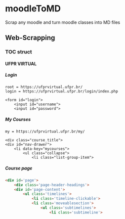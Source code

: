 # moodleToMD
Scrap any moodle and turn moodle classes into MD files

## Web-Scrapping
### TOC struct

#### UFPR VIRTUAL
##### Login
````angular2html
root = https://ufprvirtual.ufpr.br/
login = https://ufprvirtual.ufpr.br/login/index.php

<form id="login">
    <input id="username">
    <input id="password">
````
##### My Courses
````angular2html
my = https://ufprvirtual.ufpr.br/my/

<div class="course_title">
<div id="nav-drawer">
    <li data-key="mycourses">
        <ul class="collapse">
            <li class="list-group-item">
````
##### Course page
```html
<div id='page'>
    <div class='page-header-headings'>
    <div id='page-content'>
        <ul class='timelines'>
            <li class='timeline-clickable'>
            <li class='moveablesection'>
                <ul class='subtimelines'>
                    <li class='subtimeline'>
```
